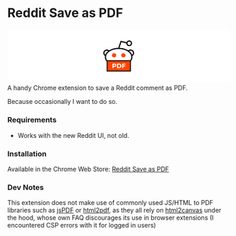 # Reddit Save as PDF

![](landing-page/images/other-assets/logo-banner.svg)
A handy Chrome extension to save a Reddit comment as PDF.

Because occasionally I want to do so.

### Requirements
- Works with the new Reddit UI, not old.

### Installation

Available in the Chrome Web Store: [Reddit Save as PDF](https://chrome.google.com/webstore/detail/reddit-save-as-pdf/fbeeakkgbicfdjofohpdfjhfpfiglmhh)

### Dev Notes
This extension does not make use of commonly used JS/HTML to PDF libraries such as [jsPDF](https://github.com/parallax/jsPDF) or [html2pdf](https://github.com/eKoopmans/html2pdf.js), as they all rely on [html2canvas](https://github.com/niklasvh/html2canvas) under the hood, whose own FAQ discourages its use in browser extensions (I encountered CSP errors with it for logged in users)
